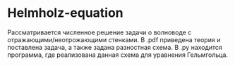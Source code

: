 # Helmholz-equation
Рассматривается численное решение задачи о волноводе с отражающими/неотрожающими стенками. В .pdf приведена теория и поставлена задача, а также задана разностная схема. В .py находится программа, где реализована данная схема для уравнения Гельмгольца.

